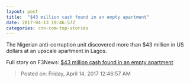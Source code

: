 ```yaml
---
layout: post
title:  "$43 million cash found in an empty apartment"
date: 2017-04-13 19:46:57Z
categories: cnn-com-top-stories
---
```


The Nigerian anti-corruption unit discovered more than $43 million in US dollars at an upscale apartment in Lagos.


Full story on F3News: [$43 million cash found in an empty apartment](http://www.f3nws.com/n/JXXWqC)

> Posted on: Friday, April 14, 2017 12:46:57 AM
